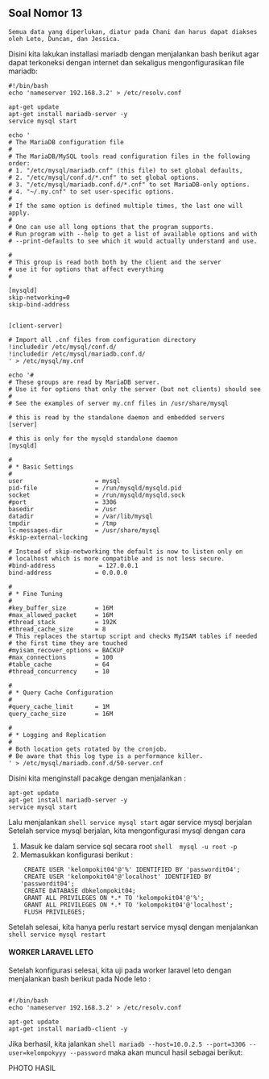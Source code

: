 ## Soal Nomor 13
``Semua data yang diperlukan, diatur pada Chani dan harus dapat diakses oleh Leto, Duncan, dan Jessica. ``

Disini kita lakukan installasi mariadb dengan menjalankan bash berikut agar dapat terkoneksi dengan internet dan sekaligus mengonfigurasikan file mariadb:
```shell
#!/bin/bash
echo 'nameserver 192.168.3.2' > /etc/resolv.conf

apt-get update
apt-get install mariadb-server -y
service mysql start

echo '
# The MariaDB configuration file
#
# The MariaDB/MySQL tools read configuration files in the following order:
# 1. "/etc/mysql/mariadb.cnf" (this file) to set global defaults,
# 2. "/etc/mysql/conf.d/*.cnf" to set global options.
# 3. "/etc/mysql/mariadb.conf.d/*.cnf" to set MariaDB-only options.
# 4. "~/.my.cnf" to set user-specific options.
#
# If the same option is defined multiple times, the last one will apply.
#
# One can use all long options that the program supports.
# Run program with --help to get a list of available options and with
# --print-defaults to see which it would actually understand and use.

#
# This group is read both both by the client and the server
# use it for options that affect everything
#

[mysqld]
skip-networking=0
skip-bind-address


[client-server]

# Import all .cnf files from configuration directory
!includedir /etc/mysql/conf.d/
!includedir /etc/mysql/mariadb.conf.d/
' > /etc/mysql/my.cnf

echo '#
# These groups are read by MariaDB server.
# Use it for options that only the server (but not clients) should see
#
# See the examples of server my.cnf files in /usr/share/mysql

# this is read by the standalone daemon and embedded servers
[server]

# this is only for the mysqld standalone daemon
[mysqld]

#
# * Basic Settings
#
user                    = mysql
pid-file                = /run/mysqld/mysqld.pid
socket                  = /run/mysqld/mysqld.sock
#port                   = 3306
basedir                 = /usr
datadir                 = /var/lib/mysql
tmpdir                  = /tmp
lc-messages-dir         = /usr/share/mysql
#skip-external-locking

# Instead of skip-networking the default is now to listen only on
# localhost which is more compatible and is not less secure.
#bind-address            = 127.0.0.1
bind-address            = 0.0.0.0

#
# * Fine Tuning
#
#key_buffer_size        = 16M
#max_allowed_packet     = 16M
#thread_stack           = 192K
#thread_cache_size      = 8
# This replaces the startup script and checks MyISAM tables if needed
# the first time they are touched
#myisam_recover_options = BACKUP
#max_connections        = 100
#table_cache            = 64
#thread_concurrency     = 10

#
# * Query Cache Configuration
#
#query_cache_limit      = 1M
query_cache_size        = 16M

#
# * Logging and Replication
#
# Both location gets rotated by the cronjob.
# Be aware that this log type is a performance killer.
' > /etc/mysql/mariadb.conf.d/50-server.cnf
```
Disini kita menginstall pacakge dengan menjalankan :
```shell
apt-get update
apt-get install mariadb-server -y
service mysql start
```

Lalu menjalankan ```shell service mysql start``` agar service mysql berjalan
Setelah service mysql berjalan, kita mengonfigurasi mysql dengan cara
  1. Masuk ke dalam service sql secara root
     ```shell  mysql -u root -p```
  2. Memasukkan konfigurasi berikut :
     ```shell
      CREATE USER 'kelompokit04'@'%' IDENTIFIED BY 'passwordit04';
      CREATE USER 'kelompokit04'@'localhost' IDENTIFIED BY 'passwordit04';
      CREATE DATABASE dbkelompokit04;
      GRANT ALL PRIVILEGES ON *.* TO 'kelompokit04'@'%';
      GRANT ALL PRIVILEGES ON *.* TO 'kelompokit04'@'localhost';
      FLUSH PRIVILEGES;
     ```
Setelah selesai, kita hanya perlu restart service mysql dengan menjalankan ```shell service mysql restart```
#### WORKER LARAVEL LETO
Setelah konfigurasi selesai, kita uji pada worker laravel leto dengan menjalankan bash berikut pada Node leto :
```shell

#!/bin/bash
echo 'nameserver 192.168.3.2' > /etc/resolv.conf

apt-get update
apt-get install mariadb-client -y
```
Jika berhasil, kita jalankan ```shell mariadb --host=10.0.2.5 --port=3306 --user=kelompokyyy --password``` maka akan muncul hasil sebagai berikut:

PHOTO HASIL
